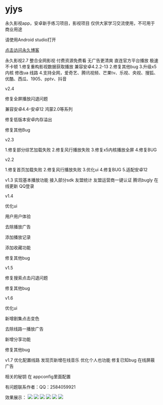 # yjys
永久影视app，安卓新手练习项目，影视项目
仅供大家学习交流使用，不可用于商业用途

请使用Android studio打开

<a href="https://www.eonml.cn/">点击访问永久博客</a>

永久影视2.7
整合全网影视 付费资源免费看 无广告更清爽 直连官方平台播放 极速不卡顿
1.修复重构影视数据获取播放 兼容安卓4.2.2-13
2.修复其他bug 
3.升级x5内核 修改ua 线路
4.支持全网，爱奇艺、腾讯视频、芒果tv、乐视、央视、搜狐、优酷、西瓜、1905、pptv、抖音

v2.4

修复全屏播放闪退问题

兼容安卓4.4-安卓12 鸿蒙2.0等系列

修复低版本安卓内存溢出

修复其他Bug

v2.3

1.修复部分综艺加载失败
2.修复风行播放失败
3.修复x5内核播放全屏
4.修复BUG

v2.2

1.修复首页加载失败
2.修复风行播放失败
3.优化ui
4.修复BUG
5.适配安卓12

v1.3 实现基本播放功能 接入部分sdk
友盟统计
友盟运营商一键认证
腾讯bugly 在线更新
QQ登录

v1.4

优化ui

用户用户体验

去除播放广告

添加播放记录

添加收藏功能

修复其他bug



v1.5

修复搜索点击闪退问题

修复其他bug



v1.6

优化ui

新增剧集点击变色

去除线路一播放广告

新增分享功能

修复其他bug



v1.7
优化配置线路
发现页新增在线音乐
优化个人也功能
修复已知bug
在线屏蔽广告

相关的秘钥 在 appconfig里面配置

有问题联系作者：QQ：2584059921

效果展示：
<img src="https://www.eonml.cn/zb_users/upload/2021/09/202109011442365914797.png">
<img src="https://www.eonml.cn/zb_users/upload/2021/09/202109011453212036583.png">
<img src="https://www.eonml.cn/zb_users/upload/2021/09/202109011453397054003.png" >
<img src="https://www.eonml.cn/zb_users/upload/2021/09/202109011505557067287.png" >
<img src="https://www.eonml.cn/zb_users/upload/2021/09/202109011506285991163.png">
<img src="https://www.eonml.cn/zb_users/upload/2021/09/202109011507066554725.png">


